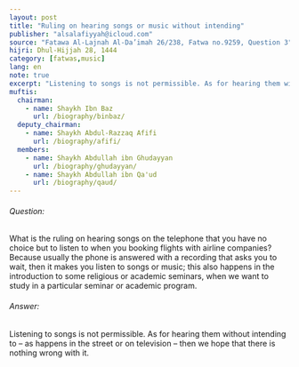```yaml
---
layout: post
title: "Ruling on hearing songs or music without intending"
publisher: "alsalafiyyah@icloud.com"
source: "Fatawa Al-Lajnah Al-Da’imah 26/238, Fatwa no.9259, Question 3"
hijri: Dhul-Hijjah 28, 1444
category: [fatwas,music]
lang: en
note: true
excerpt: "Listening to songs is not permissible. As for hearing them without intending to, as happens in the street or on television, then we hope that there is nothing wrong with it."
muftis:
  chairman: 
    - name: Shaykh Ibn Baz
      url: /biography/binbaz/
  deputy_chairman:
    - name: Shaykh Abdul-Razzaq Afifi
      url: /biography/afifi/
  members:
    - name: Shaykh Abdullah ibn Ghudayyan
      url: /biography/ghudayyan/
    - name: Shaykh Abdullah ibn Qa'ud
      url: /biography/qaud/
---
```


###### Question: 

What is the ruling on hearing songs on the telephone that you have no choice but to listen to when you booking flights with airline companies? Because usually the phone is answered with a recording that asks you to wait, then it makes you listen to songs or music; this also happens in the introduction to some religious or academic seminars, when we want to study in a particular seminar or academic program. 

###### Answer: 

Listening to songs is not permissible. As for hearing them without intending to – as happens in the street or on television – then we hope that there is nothing wrong with it.

